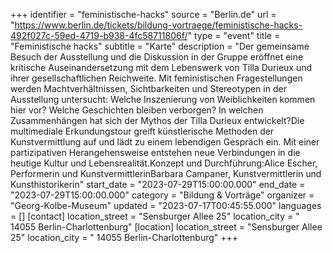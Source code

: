 +++
identifier = "feministische-hacks"
source = "Berlin.de"
url = "https://www.berlin.de/tickets/bildung-vortraege/feministische-hacks-492f027c-59ed-4719-b938-4fc58711806f/"
type = "event"
title = "Feministische hacks"
subtitle = "Karte"
description = "Der gemeinsame Besuch der Ausstellung und die Diskussion in der Gruppe eröffnet eine kritische Auseinandersetzung mit dem Lebenswerk von Tilla Durieux und ihrer gesellschaftlichen Reichweite. Mit feministischen Fragestellungen werden Machtverhältnissen, Sichtbarkeiten und Stereotypen in der Ausstellung untersucht: Welche Inszenierung von Weiblichkeiten kommen hier vor? Welche Geschichten bleiben verborgen? In welchen Zusammenhängen hat sich der Mythos der Tilla Durieux entwickelt?Die multimediale Erkundungstour greift künstlerische Methoden der Kunstvermittlung auf und lädt zu einem lebendigen Gespräch ein. Mit einer partizipativen Herangehensweise entstehen neue Verbindungen in die heutige Kultur und Lebensrealität.Konzept und Durchführung:Alice Escher, Performerin und KunstvermittlerinBarbara Campaner, Kunstvermittlerin und Kunsthistorikerin"
start_date = "2023-07-29T15:00:00.000"
end_date = "2023-07-29T15:00:00.000"
category = "Bildung & Vorträge"
organizer = "Georg-Kolbe-Museum"
updated = "2023-07-17T00:45:55.000"
languages = []
[contact]
location_street = "Sensburger Allee 25"
location_city = " 14055 Berlin-Charlottenburg"
[location]
location_street = "Sensburger Allee 25"
location_city = " 14055 Berlin-Charlottenburg"
+++